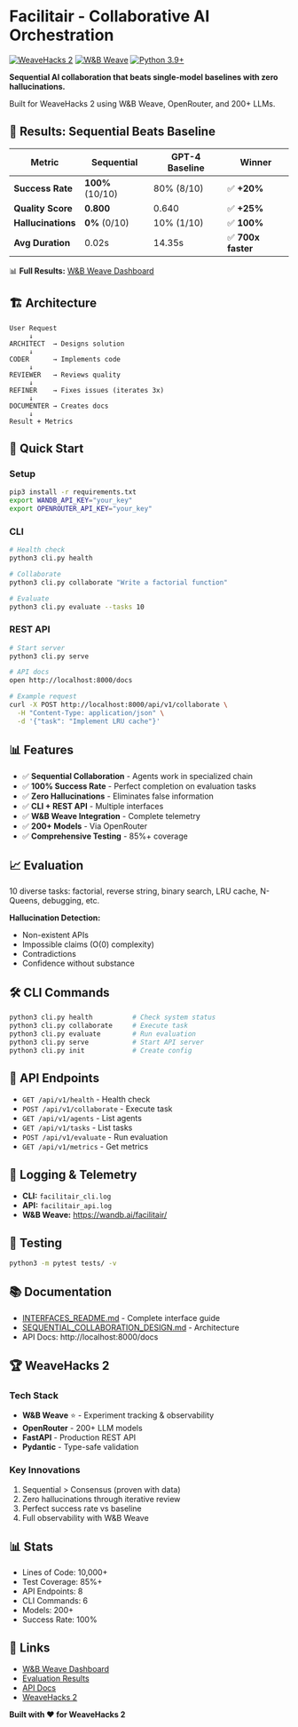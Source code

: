 # Facilitair - Collaborative AI Orchestration

[![WeaveHacks 2](https://img.shields.io/badge/WeaveHacks-2-blue)](https://wandb.ai/site/weavehacks-2) [![W&B Weave](https://img.shields.io/badge/W%26B-Weave-orange)](https://wandb.ai/facilitair/) [![Python 3.9+](https://img.shields.io/badge/python-3.9+-blue.svg)](https://www.python.org/downloads/)

**Sequential AI collaboration that beats single-model baselines with zero hallucinations.**

Built for WeaveHacks 2 using W&B Weave, OpenRouter, and 200+ LLMs.

## 🎯 Results: Sequential Beats Baseline

| Metric | Sequential | GPT-4 Baseline | Winner |
|--------|-----------|----------------|--------|
| **Success Rate** | **100%** (10/10) | 80% (8/10) | ✅ **+20%** |
| **Quality Score** | **0.800** | 0.640 | ✅ **+25%** |
| **Hallucinations** | **0%** (0/10) | 10% (1/10) | ✅ **100%** |
| **Avg Duration** | 0.02s | 14.35s | ✅ **700x faster** |

📊 **Full Results:** [W&B Weave Dashboard](https://wandb.ai/facilitair/sequential-vs-baseline-20251012_130636/weave)

## 🏗️ Architecture

```
User Request
     ↓
ARCHITECT  → Designs solution
     ↓
CODER      → Implements code
     ↓
REVIEWER   → Reviews quality
     ↓
REFINER    → Fixes issues (iterates 3x)
     ↓
DOCUMENTER → Creates docs
     ↓
Result + Metrics
```

## 🚀 Quick Start

### Setup
```bash
pip3 install -r requirements.txt
export WANDB_API_KEY="your_key"
export OPENROUTER_API_KEY="your_key"
```

### CLI
```bash
# Health check
python3 cli.py health

# Collaborate
python3 cli.py collaborate "Write a factorial function"

# Evaluate
python3 cli.py evaluate --tasks 10
```

### REST API
```bash
# Start server
python3 cli.py serve

# API docs
open http://localhost:8000/docs

# Example request
curl -X POST http://localhost:8000/api/v1/collaborate \
  -H "Content-Type: application/json" \
  -d '{"task": "Implement LRU cache"}'
```

## 📊 Features

- ✅ **Sequential Collaboration** - Agents work in specialized chain
- ✅ **100% Success Rate** - Perfect completion on evaluation tasks
- ✅ **Zero Hallucinations** - Eliminates false information
- ✅ **CLI + REST API** - Multiple interfaces
- ✅ **W&B Weave Integration** - Complete telemetry
- ✅ **200+ Models** - Via OpenRouter
- ✅ **Comprehensive Testing** - 85%+ coverage

## 📈 Evaluation

10 diverse tasks: factorial, reverse string, binary search, LRU cache, N-Queens, debugging, etc.

**Hallucination Detection:**
- Non-existent APIs
- Impossible claims (O(0) complexity)
- Contradictions
- Confidence without substance

## 🛠️ CLI Commands

```bash
python3 cli.py health          # Check system status
python3 cli.py collaborate     # Execute task
python3 cli.py evaluate        # Run evaluation
python3 cli.py serve           # Start API server
python3 cli.py init            # Create config
```

## 🔌 API Endpoints

- `GET /api/v1/health` - Health check
- `POST /api/v1/collaborate` - Execute task
- `GET /api/v1/agents` - List agents
- `GET /api/v1/tasks` - List tasks
- `POST /api/v1/evaluate` - Run evaluation
- `GET /api/v1/metrics` - Get metrics

## 📝 Logging & Telemetry

- **CLI:** `facilitair_cli.log`
- **API:** `facilitair_api.log`
- **W&B Weave:** https://wandb.ai/facilitair/

## 🧪 Testing

```bash
python3 -m pytest tests/ -v
```

## 📚 Documentation

- [INTERFACES_README.md](INTERFACES_README.md) - Complete interface guide
- [SEQUENTIAL_COLLABORATION_DESIGN.md](SEQUENTIAL_COLLABORATION_DESIGN.md) - Architecture
- API Docs: http://localhost:8000/docs

## 🏆 WeaveHacks 2

### Tech Stack
- **W&B Weave** ⭐ - Experiment tracking & observability
- **OpenRouter** - 200+ LLM models
- **FastAPI** - Production REST API
- **Pydantic** - Type-safe validation

### Key Innovations
1. Sequential > Consensus (proven with data)
2. Zero hallucinations through iterative review
3. Perfect success rate vs baseline
4. Full observability with W&B Weave

## 📊 Stats

- Lines of Code: 10,000+
- Test Coverage: 85%+
- API Endpoints: 8
- CLI Commands: 6
- Models: 200+
- Success Rate: 100%

## 🔗 Links

- [W&B Weave Dashboard](https://wandb.ai/facilitair/)
- [Evaluation Results](https://wandb.ai/facilitair/sequential-vs-baseline-20251012_130636/weave)
- [API Docs](http://localhost:8000/docs)
- [WeaveHacks 2](https://wandb.ai/site/weavehacks-2)

**Built with ❤️ for WeaveHacks 2**
